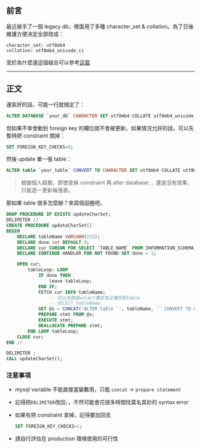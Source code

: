 ## 前言

最近接手了一個 legacy db，裡面用了多種 character_set & collation。為了日後維護方便決定全部改成：

```
character_set: utf8mb4
collation: utf8mb4_unicode_ci
```

至於為什麼選這個組合可以參考[這篇](https://khiav223577.github.io/blog/2019/06/30/MySQL-%E7%B7%A8%E7%A2%BC%E6%8C%91%E9%81%B8%E8%88%87%E5%B7%AE%E7%95%B0%E6%AF%94%E8%BC%83/)

---

## 正文

運氣好的話，可能一行就搞定了：

```sql
ALTER DATABASE `your_db` CHARACTER SET utf8mb4 COLLATE utf8mb4_unicode_ci;
```

但如果不幸會動到 foreign key 的欄位就不會被更新。如果情況允許的話，可以先暫時把 constraint 關掉：

```sql
SET FOREIGN_KEY_CHECKS=0;
```

然後 update 單一張 table：

```sql
ALTER table `your_table` CONVERT TO CHARACTER SET utf8mb4 COLLATE utf8mb4_unicode_ci;
```

> 根據個人經驗，即使拿掉 constraint 再 alter database ... 還是沒有效果，只能逐一更新每張表。

那如果 table 很多怎麼辦？來寫個迴圈吧。

```sql
DROP PROCEDURE IF EXISTS updateCharSet;
DELIMITER //
CREATE PROCEDURE updateCharSet()
BEGIN
	DECLARE tableName VARCHAR(255);
	DECLARE done int DEFAULT 0;
	DECLARE cur CURSOR FOR SELECT `TABLE_NAME` FROM INFORMATION_SCHEMA.TABLES WHERE TABLE_SCHEMA = 'your_db';
	DECLARE CONTINUE HANDLER FOR NOT FOUND SET done = 1;

	OPEN cur;
		tableLoop: LOOP
			IF done THEN
				leave tableLoop;
			END IF;
			FETCH cur INTO tableName;
				-- 可以先跑個select確定有正確抓到table
				-- SELECT tableName;
			SET @s = CONCAT('ALTER table `', tableName, '` CONVERT TO CHARACTER SET utf8mb4 COLLATE utf8mb4_unicode_ci;');
			PREPARE stmt FROM @s;
			EXECUTE stmt;
			DEALLOCATE PREPARE stmt;
		END LOOP tableLoop;
	CLOSE cur;
END //

DELIMITER ;
CALL updateCharSet();

```

### 注意事項

- mysql variable 不能直接當變數用，只能 `concat` -> `prepare statement`

- 記得把`DELIMITER`改回`;`，不然可能會花很多時間找莫名其妙的 syntax error

- 如果有把 constraint 拿掉，記得要加回去

  ```sql
  SET FOREIGN_KEY_CHECKS=1;
  ```

- 請自行評估在 production 環境使用的可行性
